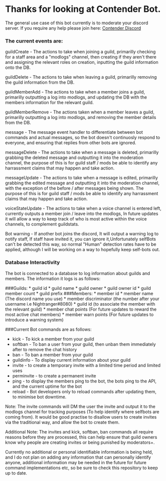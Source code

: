 # Thanks for looking at Contender Bot.
The general use case of this bot currently is to moderate your discord server. If you require any help please join here:
[Contender Discord](https://discord.gg/hyFApCR)

### The current events are:
guildCreate - The actions to take when joining a guild, primarilly checking for a staff area and a "modlogs" channel, 
then creating if they aren't there and assigning the relevant roles on creation, inputting the guild information onto the DB.

guildDelete - The actions to take when leaving a guild, primarilly removing the guild information from the DB.

guildMemberAdd - The actions to take when a member joins a guild, primarilly outputting a log into modlogs, and updating the DB with
the members information for the relevant guild.

guildMemberRemove - The actions taken when a member leaves a guild, primarilly outputting a log into modlogs, and removing the member
details from the DB.

message - The message event handler to differentiate between bot commands and actual messages, so the bot doesn't continuosly respond to
everyone, and ensuring that replies from other bots are ignored.

messageDelete - The actions to take when a message is deleted, primarilly grabbing the deleted message and outputting it into the moderation channel, the purpose of this is for guild staff / mods be able to identify any harrassment claims that may happen and take action.

messageUpdate - The actions to take when a message is edited, primarilly grabbing the edited message and outputting it into the moderation channel, with the exception of the before / after messages being shown. The purpose of this is for guild staff / mods be able to identify any harrassment claims that may happen and take action.

voiceStateUpdate - The actions to take when a voice channel is entered left, currently outputs a member join / leave into the modlogs, In future updates it will allow a way to keep track of who is most active within the voice channels, to complement guildstats.

Bot warning - If another bot joins the discord, It will output a warning log to notify staff, If staff have invited it, you can ignore it,Unfortunately selfBots can't be detected this way, so normal "Human" detection rates have to be applied, although I will be working on a way to hopefully keep self-bots out.

### Database Interactivity 
The bot is connected to a database to log information about guilds and members. The information it logs is as follows:

###Guilds: 
    * guild id
    * guild name
    * guild owner
    * guild owner id
    * guild member count
    * guild prefix
###Members:
    * member id
    * member name (The discord name you use)
    * member discriminator (the number after your username i.e Nightranger#8080)
    * guild id (to associate the member with the relevant guild)
    * member chat points (For future updates to reward the most active chat members)
    * member warn points (For future updates to introduce a warning system)

###Current Bot commands are as follows:

* kick - To kick a member from your guild
* softban - To ban a user from your guild, then unban them immediately after to remove the chat history 
* ban - To ban a member from your guild
* guildinfo - To display current information about your guild
* invite - to create a temporary invite with a limited time period and limited uses
* perminvite - to create a permanent invite
* ping - to display the members ping to the bot, the bots ping to the API, and the current uptime for the bot
* reload - Bot developers only to reload commands after updating them, to minimise bot downtime.

Note: The invite commands will DM the user the invite and output it to the modlogs channel for tracking purposes (To help identify where selfbots are coming from).
It would be good practise to disallow users to create invites via the traditional way, and allow the bot to create them.

Additional Note: The invites and kick, softban, ban commands all require reasons before they are processed, this can help ensure that guild owners know why people are
creating invites or being punished by moderators+.

Currently no additional or personal identifiable information is being held, and I do not plan on adding any information that can personally identify anyone, additional 
information may be needed in the future for future command implementations etc, so be sure to check this repository to keep up to date.
